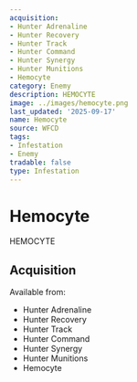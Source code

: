 ```yaml
---
acquisition:
- Hunter Adrenaline
- Hunter Recovery
- Hunter Track
- Hunter Command
- Hunter Synergy
- Hunter Munitions
- Hemocyte
category: Enemy
description: HEMOCYTE
image: ../images/hemocyte.png
last_updated: '2025-09-17'
name: Hemocyte
source: WFCD
tags:
- Infestation
- Enemy
tradable: false
type: Infestation
---
```


# Hemocyte

HEMOCYTE

## Acquisition

Available from:
- Hunter Adrenaline
- Hunter Recovery
- Hunter Track
- Hunter Command
- Hunter Synergy
- Hunter Munitions
- Hemocyte

